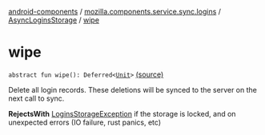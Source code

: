 [android-components](../../index.md) / [mozilla.components.service.sync.logins](../index.md) / [AsyncLoginsStorage](index.md) / [wipe](./wipe.md)

# wipe

`abstract fun wipe(): Deferred<`[`Unit`](https://kotlinlang.org/api/latest/jvm/stdlib/kotlin/-unit/index.html)`>` [(source)](https://github.com/mozilla-mobile/android-components/blob/master/components/service/sync-logins/src/main/java/mozilla/components/service/sync/logins/AsyncLoginsStorage.kt#L157)

Delete all login records. These deletions will be synced to the server on the next call to sync.

**RejectsWith**
[LoginsStorageException](../-logins-storage-exception.md) if the storage is locked, and on unexpected
    errors (IO failure, rust panics, etc)

